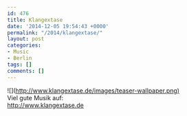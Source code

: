 ```yaml
---
id: 476
title: Klangextase
date: '2014-12-05 19:54:43 +0000'
permalink: "/2014/klangextase/"
layout: post
categories:
- Music
- Berlin
tags: []
comments: []
---
```

![](<http://www.klangextase.de/images/teaser-wallpaper.png)>  
Viel gute Musik auf:  
<http://www.klangextase.de>